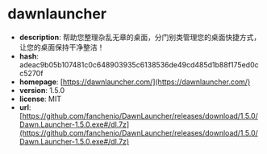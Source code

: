 # dawnlauncher

- **description**: 帮助您整理杂乱无章的桌面，分门别类管理您的桌面快捷方式，让您的桌面保持干净整洁！
- **hash**: adeac9b05b107481c0c648903935c6138536de49cd485d1b88f175ed0cc5270f
- **homepage**: [https://dawnlauncher.com/](https://dawnlauncher.com/)
- **version**: 1.5.0
- **license**: MIT
- **url**: [https://github.com/fanchenio/DawnLauncher/releases/download/1.5.0/Dawn.Launcher-1.5.0.exe#/dl.7z](https://github.com/fanchenio/DawnLauncher/releases/download/1.5.0/Dawn.Launcher-1.5.0.exe#/dl.7z)

